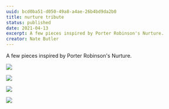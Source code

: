 ```yaml
---
uuid: bcd0ba51-d050-49a8-a4ae-26b4bd9da2b0
title: nurture tribute
status: published
date: 2021-04-13
excerpt: A few pieces inspired by Porter Robinson's Nurture.
creator: Nate Butler
---
```


A few pieces inspired by Porter Robinson's Nurture.

![](https://res.cloudinary.com/yaminateo/image/upload/v1637125910/project/nurture-tribute/something_comforting_vkwe98.jpg)

![](https://res.cloudinary.com/yaminateo/image/upload/v1637125914/project/nurture-tribute/musician_zwvdzf.jpg)

![](https://res.cloudinary.com/yaminateo/image/upload/w_1000,ar_16:9,c_fill,g_auto,e_sharpen/v1637125908/project/nurture-tribute/Frame_3_mzflt4.jpg)

![](https://res.cloudinary.com/yaminateo/image/upload/w_1000,ar_1:1,c_fill,g_auto,e_art:hokusai/v1637125909/project/nurture-tribute/musician2_didrcs.jpg)
